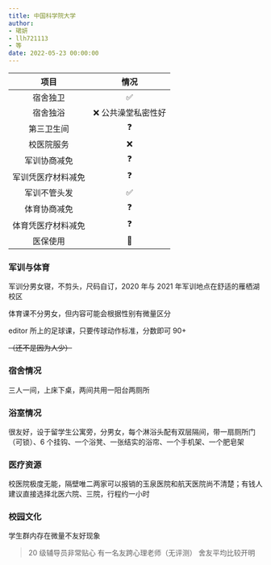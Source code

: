 ```yaml
---
title: 中国科学院大学
author: 
- 珺妍
- llh721113
- 等
date: 2022-05-23 00:00:00
---
```


|项目|情况|
|:---:|:---:|
|宿舍独卫|✅|
|宿舍独浴|❌ 公共澡堂私密性好|
|第三卫生间|❓|
|校医院服务|❌|
|军训协商减免|❓|
|军训凭医疗材料减免|❓|
|军训不管头发|✅|
|体育协商减免|❓|
|体育凭医疗材料减免|❓|
|医保使用|🤔|

### 军训与体育

军训分男女寝，不剪头，尺码自订，2020 年与 2021 年军训地点在舒适的雁栖湖校区

体育课不分男女，但内容可能会根据性别有微量区分

editor 所上的足球课，只要传球动作标准，分数即可 90+

~~（还不是因为人少）~~

### 宿舍情况

三人一间，上床下桌，两间共用一阳台两厕所

### 浴室情况

很友好，设于留学生公寓旁，分男女，每个淋浴头配有双层隔间，带一扇厕所门（可锁）、6 个挂钩、一个浴凳、一张结实的浴帘、一个手机架、一个肥皂架

### 医疗资源

校医院极度无能，隔壁唯二两家可以报销的玉泉医院和航天医院尚不清楚；有钱人建议直接选择北医六院、三院，行程约一小时

### 校园文化

学生群内存在微量不友好现象

> 20 级辅导员非常贴心
> 有一名友跨心理老师（无评测）
> 舍友平均比较开明
